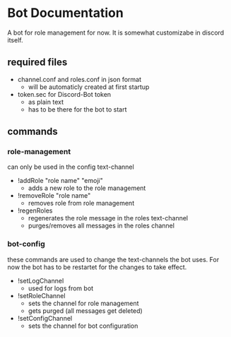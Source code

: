 # Bot Documentation
A bot for role management for now. It is somewhat customizabe in discord itself. 

## required files

* channel.conf and roles.conf in json format
    * will be automaticly created at first startup
* token.sec for Discord-Bot token
    * as plain text
    * has to be there for the bot to start

## commands

### role-management
can only be used in the config text-channel
* !addRole "role name" "emoji"
    * adds a new role to the role management
* !removeRole "role name"
    * removes role from role management
* !regenRoles
    * regenerates the role message in the roles text-channel
    * purges/removes all messages in the roles channel

### bot-config
these commands are used to change the text-channels the bot uses. For now the bot has to be restartet for the changes to take effect.
* !setLogChannel
    * used for logs from bot
* !setRoleChannel
    * sets the channel for role management
    * gets purged (all messages get deleted)
* !setConfigChannel
    * sets the channel for bot configuration
